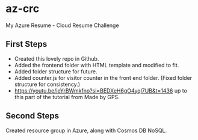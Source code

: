 # az-crc
My Azure Resume - Cloud Resume Challenge

## First Steps

- Created this lovely repo in Github.
- Added the frontend folder with HTML template and modified to fit.  
- Added folder structure for future.
- Added counter.js for visitor counter in the front end folder. (Fixed folder structure for consistency.)
- https://youtu.be/ieYrBWmkfno?si=BEDXeH6gO4yql7UB&t=1436 up to this part of the tutorial from Made by GPS.
  
## Second Steps

Created resource group in Azure, along with Cosmos DB NoSQL.


